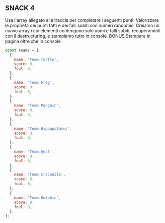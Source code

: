 ## SNACK 4
Usa l'array allegato alla traccia per completare i seguenti punti:
Valorizzare le proprietà dei punti fatti e dei falli subiti con numeri randomici
Creiamo un nuovo array i cui elementi contengono solo nomi e falli subiti, recuperandoli con il destructuring, e stampiamo tutto in console.
BONUS
Stampare in pagina oltre che in console

```javascript
const teams = [
  {
    name: 'Team Turtle',
    score: 0,
    foul: 0,
  },
  {
    name: 'Team Frog',
    score: 0,
    foul: 0,
  },
  {
    name: 'Team Penguin',
    score: 0,
    foul: 0,
  },
  {
    name: 'Team Hippopotamus',
    score: 0,
    foul: 0,
  },
  {
    name: 'Team Seal',
    score: 0,
    foul: 0,
  },
  {
    name: 'Team Crocodile',
    score: 0,
    foul: 0,
  },
  {
    name: 'Team Dolphin',
    score: 0,
    foul: 0,
  },
];
```